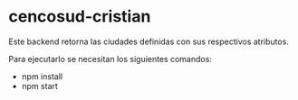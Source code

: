 # cencosud-cristian

Este backend retorna las ciudades definidas con sus respectivos atributos.

Para ejecutarlo se necesitan los siguientes comandos:

- npm install
- npm start
